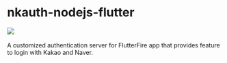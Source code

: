 # nkauth-nodejs-flutter

<p>
  <image src="https://img.shields.io/badge/using-Express-%23000000?style=flat-square&logo=express"/>&nbsp
</p>

A customized authentication server for FlutterFire app that provides feature to login with Kakao and Naver.

